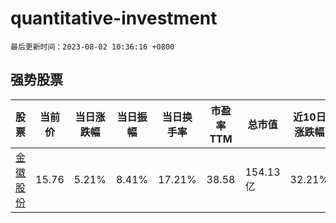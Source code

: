 # quantitative-investment

`最后更新时间：2023-08-02 10:36:16 +0800`

## 强势股票

|股票|当前价|当日涨跌幅|当日振幅|当日换手率|市盈率TTM|总市值|近10日涨跌幅|
|----|----|----|----|----|----|----|----|
|[金徽股份](https://xueqiu.com/S/SH603132)|15.76|5.21%|8.41%|17.21%|38.58|154.13亿|32.21%|
